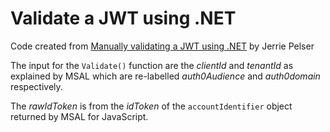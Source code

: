 # Validate a JWT using .NET

Code created from [Manually validating a JWT using .NET](https://www.jerriepelser.com/blog/manually-validating-rs256-jwt-dotnet/) by Jerrie Pelser

The input for the `Validate()` function are the _clientId_ and _tenantId_ as explained by MSAL which are re-labelled _auth0Audience_ and _auth0domain_ respectively.

The _rawIdToken_ is from the _idToken_ of the `accountIdentifier` object returned by MSAL for JavaScript.